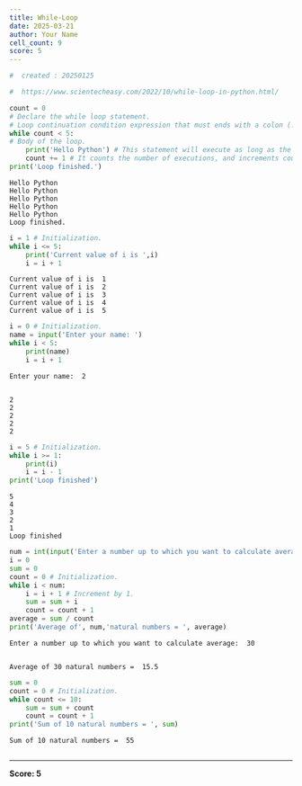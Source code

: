 ```yaml
---
title: While-Loop
date: 2025-03-21
author: Your Name
cell_count: 9
score: 5
---
```


```python
#  created : 20250125
```


```python
#  https://www.scientecheasy.com/2022/10/while-loop-in-python.html/
```


```python
count = 0
# Declare the while loop statement.
# Loop continuation condition expression that must ends with a colon (:).
while count < 5:
# Body of the loop.
    print('Hello Python') # This statement will execute as long as the condition is true.
    count += 1 # It counts the number of executions, and increments count by 1.
print('Loop finished.')
```

    Hello Python
    Hello Python
    Hello Python
    Hello Python
    Hello Python
    Loop finished.



```python
i = 1 # Initialization.
while i <= 5:
    print('Current value of i is ',i)
    i = i + 1
```

    Current value of i is  1
    Current value of i is  2
    Current value of i is  3
    Current value of i is  4
    Current value of i is  5



```python
i = 0 # Initialization.
name = input('Enter your name: ')
while i < 5:
    print(name)
    i = i + 1
```

    Enter your name:  2


    2
    2
    2
    2
    2



```python
i = 5 # Initialization.
while i >= 1:
    print(i)
    i = i - 1 
print('Loop finished')
```

    5
    4
    3
    2
    1
    Loop finished



```python
num = int(input('Enter a number up to which you want to calculate average: '))
i = 0
sum = 0
count = 0 # Initialization.
while i < num:
    i = i + 1 # Increment by 1.
    sum = sum + i
    count = count + 1
average = sum / count
print('Average of', num,'natural numbers = ', average)
```

    Enter a number up to which you want to calculate average:  30


    Average of 30 natural numbers =  15.5



```python
sum = 0
count = 0 # Initialization.
while count <= 10:
    sum = sum + count
    count = count + 1
print('Sum of 10 natural numbers = ', sum)
```

    Sum of 10 natural numbers =  55



```python

```


---
**Score: 5**